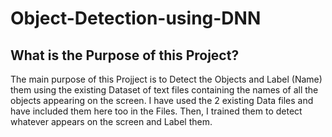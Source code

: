 # Object-Detection-using-DNN

## What is the Purpose of this Project?
The main purpose of this Projject is to Detect the Objects and Label (Name) them using the existing Dataset of text files containing the names of all the   objects appearing on the screen. I have used the 2 existing Data files and have included them here too in the Files. Then, I trained them to detect whatever
appears on the screen and Label them. 
